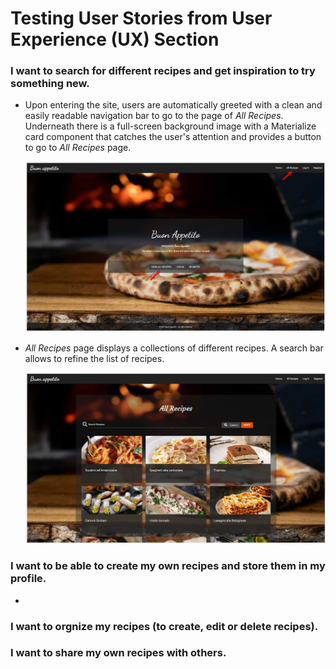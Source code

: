 # Testing User Stories from User Experience (UX) Section

### I want to search for different recipes and get inspiration to try something new.

  - Upon entering the site, users are automatically greeted with a clean and easily readable navigation bar to go to the page of *All Recipes*. Underneath there is a full-screen background image with a Materialize card component that catches the user's attention and provides a button to go to *All Recipes* page.

    <img src="static/images/testing/home-page.jpg" alt="Home page." width="500px" height="auto">

  - *All Recipes* page displays a collections of different recipes. A search bar allows to refine the list of recipes.

    <img src="static/images/testing/all-recipes-page.jpg" alt="All recipes page." width="500px" height="auto">

### I want to be able to create my own recipes and store them in my profile. 

  -  
### I want to orgnize my recipes (to create, edit or delete recipes).
### I want to share my own recipes with others.
